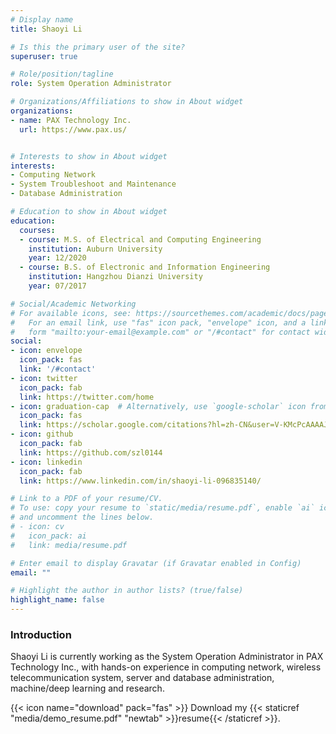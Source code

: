 ```yaml
---
# Display name
title: Shaoyi Li

# Is this the primary user of the site?
superuser: true

# Role/position/tagline
role: System Operation Administrator

# Organizations/Affiliations to show in About widget
organizations:
- name: PAX Technology Inc.
  url: https://www.pax.us/


# Interests to show in About widget
interests:
- Computing Network
- System Troubleshoot and Maintenance
- Database Administration

# Education to show in About widget
education:
  courses:
  - course: M.S. of Electrical and Computing Engineering 
    institution: Auburn University
    year: 12/2020
  - course: B.S. of Electronic and Information Engineering
    institution: Hangzhou Dianzi University
    year: 07/2017

# Social/Academic Networking
# For available icons, see: https://sourcethemes.com/academic/docs/page-builder/#icons
#   For an email link, use "fas" icon pack, "envelope" icon, and a link in the
#   form "mailto:your-email@example.com" or "/#contact" for contact widget.
social:
- icon: envelope
  icon_pack: fas
  link: '/#contact'
- icon: twitter
  icon_pack: fab
  link: https://twitter.com/home
- icon: graduation-cap  # Alternatively, use `google-scholar` icon from `ai` icon pack
  icon_pack: fas
  link: https://scholar.google.com/citations?hl=zh-CN&user=V-KMcPcAAAAJ
- icon: github
  icon_pack: fab
  link: https://github.com/szl0144
- icon: linkedin
  icon_pack: fab
  link: https://www.linkedin.com/in/shaoyi-li-096835140/

# Link to a PDF of your resume/CV.
# To use: copy your resume to `static/media/resume.pdf`, enable `ai` icons in `params.toml`, 
# and uncomment the lines below.
# - icon: cv
#   icon_pack: ai
#   link: media/resume.pdf

# Enter email to display Gravatar (if Gravatar enabled in Config)
email: ""

# Highlight the author in author lists? (true/false)
highlight_name: false
---
```


### **Introduction**

Shaoyi Li is currently working as the System Operation Administrator in PAX Technology Inc., with hands-on experience in computing network, wireless telecommunication system, server and database administration, machine/deep learning and research.

{{< icon name="download" pack="fas" >}} Download my {{< staticref "media/demo_resume.pdf" "newtab" >}}resume{{< /staticref >}}.
